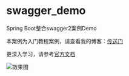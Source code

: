 # swagger_demo
Spring Boot整合swagger2案例Demo    

本案例为入门教程案例，请查看我的博客：[传送门](http://blog.hayye.cn/JavaEE/swagger/SpringBoot%E6%95%B4%E5%90%88Swagger/) 
  
更深入学习，请参考[官方文档](https://swagger.io/docs/)

![效果图](https://blog-1253126263.cos.ap-shanghai.myqcloud.com/Java/swagger/effect.png)
